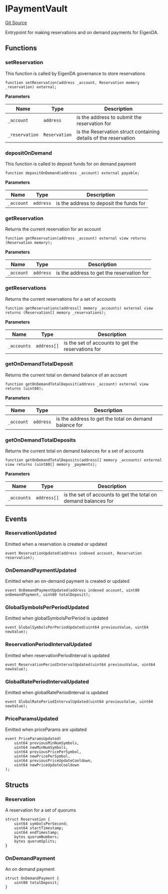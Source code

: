 # IPaymentVault
[Git Source](https://github.com/Layr-Labs/eigenda/blob/f0d0dc5708f7e00684e5f5d89ab0227171768419/src/interfaces/IPaymentVault.sol)

Entrypoint for making reservations and on demand payments for EigenDA.


## Functions
### setReservation

This function is called by EigenDA governance to store reservations


```solidity
function setReservation(address _account, Reservation memory _reservation) external;
```
**Parameters**

|Name|Type|Description|
|----|----|-----------|
|`_account`|`address`|is the address to submit the reservation for|
|`_reservation`|`Reservation`|is the Reservation struct containing details of the reservation|


### depositOnDemand

This function is called to deposit funds for on demand payment


```solidity
function depositOnDemand(address _account) external payable;
```
**Parameters**

|Name|Type|Description|
|----|----|-----------|
|`_account`|`address`|is the address to deposit the funds for|


### getReservation

Returns the current reservation for an account


```solidity
function getReservation(address _account) external view returns (Reservation memory);
```
**Parameters**

|Name|Type|Description|
|----|----|-----------|
|`_account`|`address`|is the address to get the reservation for|


### getReservations

Returns the current reservations for a set of accounts


```solidity
function getReservations(address[] memory _accounts) external view returns (Reservation[] memory _reservations);
```
**Parameters**

|Name|Type|Description|
|----|----|-----------|
|`_accounts`|`address[]`|is the set of accounts to get the reservations for|


### getOnDemandTotalDeposit

Returns the current total on demand balance of an account


```solidity
function getOnDemandTotalDeposit(address _account) external view returns (uint80);
```
**Parameters**

|Name|Type|Description|
|----|----|-----------|
|`_account`|`address`|is the address to get the total on demand balance for|


### getOnDemandTotalDeposits

Returns the current total on demand balances for a set of accounts


```solidity
function getOnDemandTotalDeposits(address[] memory _accounts) external view returns (uint80[] memory _payments);
```
**Parameters**

|Name|Type|Description|
|----|----|-----------|
|`_accounts`|`address[]`|is the set of accounts to get the total on demand balances for|


## Events
### ReservationUpdated
Emitted when a reservation is created or updated


```solidity
event ReservationUpdated(address indexed account, Reservation reservation);
```

### OnDemandPaymentUpdated
Emitted when an on-demand payment is created or updated


```solidity
event OnDemandPaymentUpdated(address indexed account, uint80 onDemandPayment, uint80 totalDeposit);
```

### GlobalSymbolsPerPeriodUpdated
Emitted when globalSymbolsPerPeriod is updated


```solidity
event GlobalSymbolsPerPeriodUpdated(uint64 previousValue, uint64 newValue);
```

### ReservationPeriodIntervalUpdated
Emitted when reservationPeriodInterval is updated


```solidity
event ReservationPeriodIntervalUpdated(uint64 previousValue, uint64 newValue);
```

### GlobalRatePeriodIntervalUpdated
Emitted when globalRatePeriodInterval is updated


```solidity
event GlobalRatePeriodIntervalUpdated(uint64 previousValue, uint64 newValue);
```

### PriceParamsUpdated
Emitted when priceParams are updated


```solidity
event PriceParamsUpdated(
    uint64 previousMinNumSymbols,
    uint64 newMinNumSymbols,
    uint64 previousPricePerSymbol,
    uint64 newPricePerSymbol,
    uint64 previousPriceUpdateCooldown,
    uint64 newPriceUpdateCooldown
);
```

## Structs
### Reservation
A reservation for a set of quorums


```solidity
struct Reservation {
    uint64 symbolsPerSecond;
    uint64 startTimestamp;
    uint64 endTimestamp;
    bytes quorumNumbers;
    bytes quorumSplits;
}
```

### OnDemandPayment
An on demand payment


```solidity
struct OnDemandPayment {
    uint80 totalDeposit;
}
```

